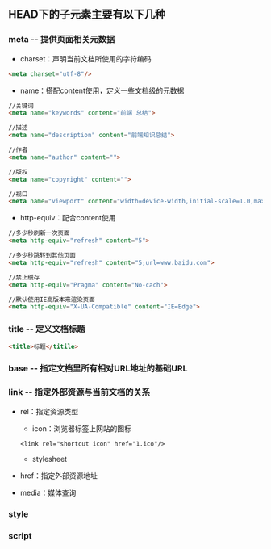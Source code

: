 ## HEAD下的子元素主要有以下几种

### meta -- 提供页面相关元数据

* charset：声明当前文档所使用的字符编码

```markdown
<meta charset="utf-8"/>
```

* name：搭配content使用，定义一些文档级的元数据

```markdown
//关键词
<meta name="keywords" content="前端 总结">

//描述
<meta name="description" content="前端知识总结">

//作者
<meta name="author" content="">

//版权
<meta name="copyright" content="">

//视口
<meta name="viewport" content="width=device-width,initial-scale=1.0,maximum-scale=1.0,minimum-scale=1.0,user-scalable=no">
```

* http-equiv：配合content使用

```markdown
//多少秒刷新一次页面
<meta http-equiv="refresh" content="5">

//多少秒跳转到其他页面
<meta http-equiv="refresh" content="5;url=www.baidu.com">

//禁止缓存
<meta http-equiv="Pragma" content="No-cach">

//默认使用IE高版本来渲染页面
<meta http-equiv="X-UA-Compatible" content="IE=Edge">
```

### title -- 定义文档标题

```markdown
<title>标题</titile>
```

### base -- 指定文档里所有相对URL地址的基础URL

### link -- 指定外部资源与当前文档的关系

* rel：指定资源类型

  * icon：浏览器标签上网站的图标

  ```
  <link rel="shortcut icon" href="1.ico"/>
  ```

  * stylesheet

* href：指定外部资源地址

* media：媒体查询

### style

### script



